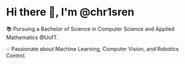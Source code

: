 # Hi there 👋, I'm @chr1sren
📚 Pursuing a Bachelor of Science in Computer Science and Applied Mathematics @UofT. 

💡 Passionate about Machine Learning, Computer Vision, and Robotics Control.
